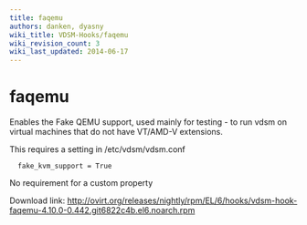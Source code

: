 ```yaml
---
title: faqemu
authors: danken, dyasny
wiki_title: VDSM-Hooks/faqemu
wiki_revision_count: 3
wiki_last_updated: 2014-06-17
---
```


# faqemu

Enables the Fake QEMU support, used mainly for testing - to run vdsm on virtual machines that do not have VT/AMD-V extensions.

This requires a setting in /etc/vdsm/vdsm.conf

      fake_kvm_support = True

No requirement for a custom property

Download link: <http://ovirt.org/releases/nightly/rpm/EL/6/hooks/vdsm-hook-faqemu-4.10.0-0.442.git6822c4b.el6.noarch.rpm>
